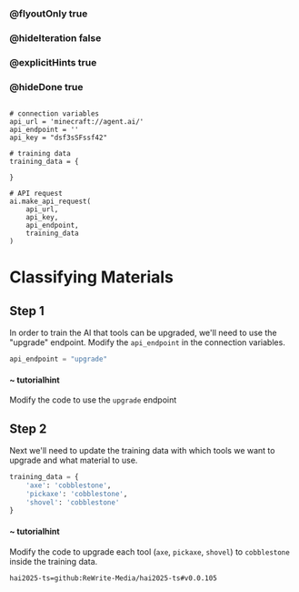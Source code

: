 ### @flyoutOnly true
### @hideIteration false
### @explicitHints true
### @hideDone true

```python-template
 
# connection variables
api_url = 'minecraft://agent.ai/'
api_endpoint = ''
api_key = "dsf3sSFssf42"
 
# training data
training_data = {
    
}
 
# API request
ai.make_api_request(
    api_url,
    api_key,
    api_endpoint,
    training_data
)
```

# Classifying Materials

## Step 1
In order to train the AI that tools can be upgraded, we'll need to use the "upgrade" endpoint. Modify the `api_endpoint` in the connection variables.

```python
api_endpoint = "upgrade"
```
#### ~ tutorialhint 
Modify the code to use the `upgrade` endpoint

## Step 2
Next we'll need to update the training data with which tools we want to upgrade and what material to use.

```python
training_data = {
    'axe': 'cobblestone',
    'pickaxe': 'cobblestone',
    'shovel': 'cobblestone'
}
```
#### ~ tutorialhint 
Modify the code to upgrade each tool (`axe`, `pickaxe`, `shovel`) to `cobblestone` inside the training data.



```package
hai2025-ts=github:ReWrite-Media/hai2025-ts#v0.0.105
```
